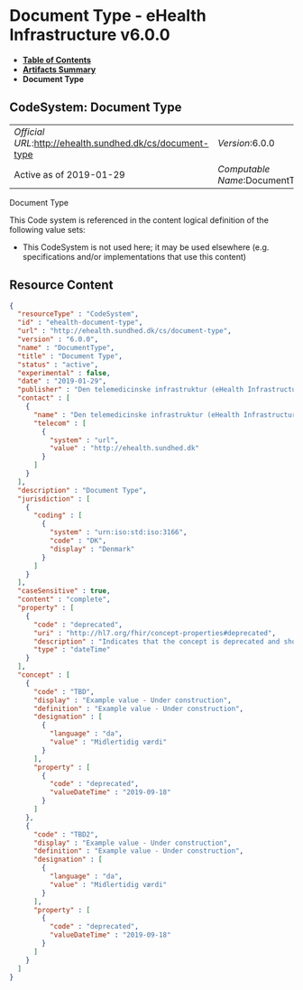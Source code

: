 # Document Type - eHealth Infrastructure v6.0.0

* [**Table of Contents**](toc.md)
* [**Artifacts Summary**](artifacts.md)
* **Document Type**

## CodeSystem: Document Type 

| | |
| :--- | :--- |
| *Official URL*:http://ehealth.sundhed.dk/cs/document-type | *Version*:6.0.0 |
| Active as of 2019-01-29 | *Computable Name*:DocumentType |

 
Document Type 

 This Code system is referenced in the content logical definition of the following value sets: 

* This CodeSystem is not used here; it may be used elsewhere (e.g. specifications and/or implementations that use this content)



## Resource Content

```json
{
  "resourceType" : "CodeSystem",
  "id" : "ehealth-document-type",
  "url" : "http://ehealth.sundhed.dk/cs/document-type",
  "version" : "6.0.0",
  "name" : "DocumentType",
  "title" : "Document Type",
  "status" : "active",
  "experimental" : false,
  "date" : "2019-01-29",
  "publisher" : "Den telemedicinske infrastruktur (eHealth Infrastructure)",
  "contact" : [
    {
      "name" : "Den telemedicinske infrastruktur (eHealth Infrastructure)",
      "telecom" : [
        {
          "system" : "url",
          "value" : "http://ehealth.sundhed.dk"
        }
      ]
    }
  ],
  "description" : "Document Type",
  "jurisdiction" : [
    {
      "coding" : [
        {
          "system" : "urn:iso:std:iso:3166",
          "code" : "DK",
          "display" : "Denmark"
        }
      ]
    }
  ],
  "caseSensitive" : true,
  "content" : "complete",
  "property" : [
    {
      "code" : "deprecated",
      "uri" : "http://hl7.org/fhir/concept-properties#deprecated",
      "description" : "Indicates that the concept is deprecated and should not be used",
      "type" : "dateTime"
    }
  ],
  "concept" : [
    {
      "code" : "TBD",
      "display" : "Example value - Under construction",
      "definition" : "Example value - Under construction",
      "designation" : [
        {
          "language" : "da",
          "value" : "Midlertidig værdi"
        }
      ],
      "property" : [
        {
          "code" : "deprecated",
          "valueDateTime" : "2019-09-18"
        }
      ]
    },
    {
      "code" : "TBD2",
      "display" : "Example value - Under construction",
      "definition" : "Example value - Under construction",
      "designation" : [
        {
          "language" : "da",
          "value" : "Midlertidig værdi"
        }
      ],
      "property" : [
        {
          "code" : "deprecated",
          "valueDateTime" : "2019-09-18"
        }
      ]
    }
  ]
}

```
